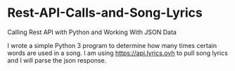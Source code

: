 # Rest-API-Calls-and-Song-Lyrics
Calling Rest API with Python and Working With JSON Data

I wrote a simple Python 3 program to determine how many times certain words are used in a song.
I am using https://api.lyrics.ovh to pull song lyrics and I will parse the json response.

